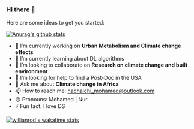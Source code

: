 ### Hi there 👋

Here are some ideas to get you started:

[![Anurag's github stats](https://github-readme-stats.vercel.app/api?username=El-Nour)](https://github.com/anuraghazra/github-readme-stats)

- 🔭 I’m currently working on **Urban Metabolism and Climate change effects**
- 🌱 I’m currently learning about DL algorithms 
- 👯 I’m looking to collaborate on **Research on climate change and built environment** 
- 🤔 I’m looking for help to find a Post-Doc in the USA
- 💬 Ask me about **Climate change in Africa** 
- 📫 How to reach me: hachaichi_mohamed@outlook.com 
- 😄 Pronouns: Mohamed | Nur 
- ⚡ Fun fact: I love DS

[![willianrod's wakatime stats](https://github-readme-stats.vercel.app/api/wakatime?username=El-Nour)](https://github.com/anuraghazra/github-readme-stats)
